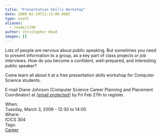 ```yaml
---
title: "Presentation Skills Workshop"
date: 2009-02-19T21:13:00.000Z
type: event
aliases:
  - /node/1199
author: Christopher Head
images: []
---
```


<div class="field field-name-body field-type-text-with-summary field-label-hidden"><div class="field-items"><div class="field-item even"><p>Lots of people are nervous about public speaking. But sometimes you need to present information to a group, as a key part of class projects or job interviews. How do you become a confident, well-prepared, and interesting public speaker? </p>
<p>Come learn all about it at a free presentation skills workshop for Computer Science students.</p>
<p>E-mail Diane Johnson (Computer Science Career Planning and Placement Coordinator) at <a href="/cdn-cgi/l/email-protection#86e2efe7e8e3ece9eec6e5f5a8f3e4e5a8e5e7"><span class="__cf_email__" data-cfemail="1b7f727a757e7174735b7868356e797835787a">[email&#xA0;protected]</span></a> by Fri Feb 27th to register. </p>
</div></div></div><div class="field field-name-field-dates field-type-datetime field-label-above"><div class="field-label">When:&#xA0;</div><div class="field-items"><div class="field-item even"><span class="date-display-single">Tuesday, March 3, 2009 - <span class="date-display-range"><span class="date-display-start">12:30</span> to <span class="date-display-end">14:00</span></span></span></div></div></div><div class="field field-name-field-location field-type-text field-label-above"><div class="field-label">Where:&#xA0;</div><div class="field-items"><div class="field-item even">ICICS 304</div></div></div>    <footer>
    <div class="field field-name-field-tags field-type-taxonomy-term-reference field-label-above"><div class="field-label">Tags:&#xA0;</div><div class="field-items"><div class="field-item even"><a href="/career">Career</a></div></div></div>      </footer>